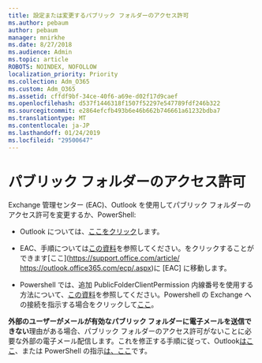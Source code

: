 ```yaml
---
title: 設定または変更するパブリック フォルダーのアクセス許可
ms.author: pebaum
author: pebaum
manager: mnirkhe
ms.date: 8/27/2018
ms.audience: Admin
ms.topic: article
ROBOTS: NOINDEX, NOFOLLOW
localization_priority: Priority
ms.collection: Adm_O365
ms.custom: Adm_O365
ms.assetid: cffdf9bf-34ce-40f6-a69e-d02f17d9caef
ms.openlocfilehash: d537f1446318f1507f52297e547789fdf246b322
ms.sourcegitcommit: e2864efcfb493b6e46b662b746661a61232bdba7
ms.translationtype: MT
ms.contentlocale: ja-JP
ms.lasthandoff: 01/24/2019
ms.locfileid: "29500647"
---
```

# <a name="permissions-and-public-folders"></a>パブリック フォルダーのアクセス許可

Exchange 管理センター (EAC)、Outlook を使用してパブリック フォルダーのアクセス許可を変更するか、PowerShell:
  
- Outlook については、[ここをクリック](https://support.office.com/article/https://support.office.com/article/Set-or-change-permissions-for-a-public-folder-b2e0440c-7873-48ec-9ff2-b1a20b723005.aspx)します。
    
- EAC、手順については[この資料](https://support.office.com/article/https://technet.microsoft.com/library/jj651147%28v=exchg.150%29.aspx.aspx#Anchor_1)を参照してください。をクリックすることができます[ここ](https://support.office.com/article/ https://outlook.office365.com/ecp/.aspx)に [EAC] に移動します。 
    
- Powershell では、追加 PublicFolderClientPermission 内線番号を使用する方法について、[この資料](https://support.office.com/article/https://technet.microsoft.com/library/bb124743%28v=exchg.160%29.aspx.aspx)を参照してください。Powershell の Exchange への接続を指示する場合をクリックして[ここ](https://support.office.com/article/https://technet.microsoft.com/library/jj984289%28v=exchg.160%29.aspx.aspx)。
    
**外部のユーザーがメールが有効なパブリック フォルダーに電子メールを送信できない**理由がある場合、パブリック フォルダーのアクセス許可がないことに必要な外部の電子メール配信します。これを修正する手順に従って、Outlook[はここ](https://support.office.com/article/https://technet.microsoft.com/library/aa997560%28v=exchg.150%29.aspx.aspx#Anchor_1)、または PowerShell の指示[は、ここ](https://support.office.com/article/https://support.microsoft.com/help/2984402/-5.7.1-smtp-550-5.7.1-resolver.rst.authrequired-nondelivery-report-when-external-users-try-to-send-mail-to-mail-enabled-public-folders-in-office-365.aspx)です。
  

